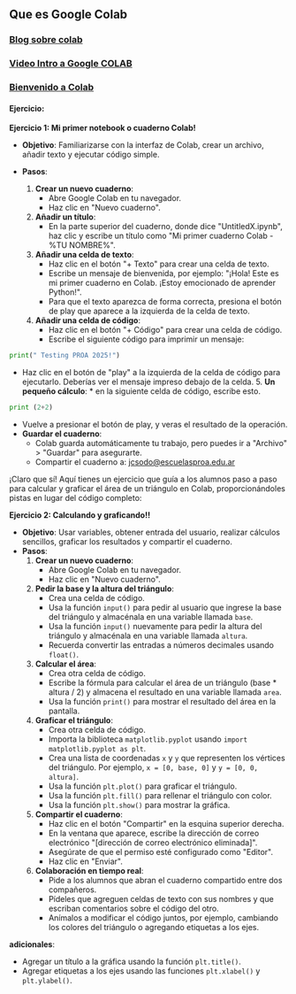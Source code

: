 ## Que es Google Colab


### [Blog sobre colab](https://www.hostgator.ar/blog/google-colab/)

### [Video Intro a Google COLAB](https://youtu.be/8VFYs3Ot_aA)

### [Bienvenido a Colab](https://colab.research.google.com/?hl=es)


#### **Ejercicio:** 

**Ejercicio 1: Mi primer notebook o cuaderno Colab!**

* **Objetivo**: Familiarizarse con la interfaz de Colab, crear un archivo, añadir texto y ejecutar código simple.

* **Pasos**:
    1.  **Crear un nuevo cuaderno**:
        * Abre Google Colab en tu navegador.
        * Haz clic en "Nuevo cuaderno".
    2.  **Añadir un título**:
        * En la parte superior del cuaderno, donde dice "UntitledX.ipynb", haz clic y escribe un título como "Mi primer cuaderno Colab - %TU NOMBRE%".
    3.  **Añadir una celda de texto**:
        * Haz clic en el botón "+ Texto" para crear una celda de texto.
        * Escribe un mensaje de bienvenida, por ejemplo: "¡Hola! Este es mi primer cuaderno en Colab. ¡Estoy emocionado de aprender Python!".
        * Para que el texto aparezca de forma correcta, presiona el botón de play que aparece a la izquierda de la celda de texto.
    4.  **Añadir una celda de código**:
        * Haz clic en el botón "+ Código" para crear una celda de código.
        * Escribe el siguiente código para imprimir un mensaje:

```python
print(" Testing PROA 2025!")
```

* Haz clic en el botón de "play" a la izquierda de la celda de código para ejecutarlo. Deberías ver el mensaje impreso debajo de la celda.
    5.  **Un pequeño cálculo**:
        * en la siguiente celda de código, escribe esto.

```python
print (2+2)
```

* Vuelve a presionar el botón de play, y veras el resultado de la operación.
* **Guardar el cuaderno**:
    * Colab guarda automáticamente tu trabajo, pero puedes ir a "Archivo" > "Guardar" para asegurarte.
    * Compartir el cuaderno a: jcsodo@escuelasproa.edu.ar


¡Claro que sí! Aquí tienes un ejercicio que guía a los alumnos paso a paso para calcular y graficar el área de un triángulo en Colab, proporcionándoles pistas en lugar del código completo:

**Ejercicio 2: Calculando y graficando!!**

* **Objetivo**: Usar variables, obtener entrada del usuario, realizar cálculos sencillos, graficar los resultados y compartir el cuaderno.
* **Pasos**:
    1.  **Crear un nuevo cuaderno**:
        * Abre Google Colab en tu navegador.
        * Haz clic en "Nuevo cuaderno".
    2.  **Pedir la base y la altura del triángulo**:
        * Crea una celda de código.
        * Usa la función `input()` para pedir al usuario que ingrese la base del triángulo y almacénala en una variable llamada `base`.
        * Usa la función `input()` nuevamente para pedir la altura del triángulo y almacénala en una variable llamada `altura`.
        * Recuerda convertir las entradas a números decimales usando `float()`.
    3.  **Calcular el área**:
        * Crea otra celda de código.
        * Escribe la fórmula para calcular el área de un triángulo (base \* altura / 2) y almacena el resultado en una variable llamada `area`.
        * Usa la función `print()` para mostrar el resultado del área en la pantalla.
    4.  **Graficar el triángulo**:
        * Crea otra celda de código.
        * Importa la biblioteca `matplotlib.pyplot` usando `import matplotlib.pyplot as plt`.
        * Crea una lista de coordenadas `x` y `y` que representen los vértices del triángulo. Por ejemplo, `x = [0, base, 0]` y `y = [0, 0, altura]`.
        * Usa la función `plt.plot()` para graficar el triángulo.
        * Usa la función `plt.fill()` para rellenar el triángulo con color.
        * Usa la función `plt.show()` para mostrar la gráfica.
    5.  **Compartir el cuaderno**:
        * Haz clic en el botón "Compartir" en la esquina superior derecha.
        * En la ventana que aparece, escribe la dirección de correo electrónico "[dirección de correo electrónico eliminada]".
        * Asegúrate de que el permiso esté configurado como "Editor".
        * Haz clic en "Enviar".
    6.  **Colaboración en tiempo real**:
        * Pide a los alumnos que abran el cuaderno compartido entre dos compañeros.
        * Pídeles que agreguen celdas de texto con sus nombres y que escriban comentarios sobre el código del otro.
        * Anímalos a modificar el código juntos, por ejemplo, cambiando los colores del triángulo o agregando etiquetas a los ejes.

**adicionales**:

* Agregar un título a la gráfica usando la función `plt.title()`.
* Agregar etiquetas a los ejes usando las funciones `plt.xlabel()` y `plt.ylabel()`.


<!-- 
Solución 

```python
import matplotlib.pyplot as plt

base = float(input("Ingresa la base del triángulo: "))
altura = float(input("Ingresa la altura del triángulo: "))
area = (base * altura) / 2

print("El área del triángulo es:", area)

# Definir las coordenadas de los vértices del triángulo
x = [0, base, 0]
y = [0, 0, altura]

# Graficar el triángulo
plt.plot(x, y)

# Rellenar el triángulo con color
plt.fill(x, y, color='skyblue')

# Agregar un título a la gráfica
plt.title("Área del triángulo")

# Agregar etiquetas a los ejes
plt.xlabel("Base")
plt.ylabel("Altura")

# Mostrar la gráfica
plt.show()
```
-->